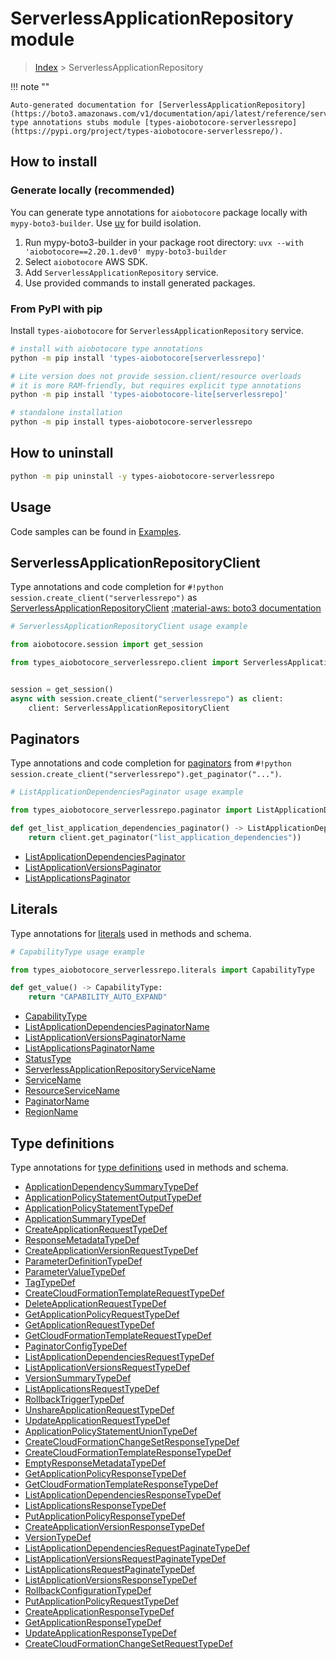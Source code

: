 # ServerlessApplicationRepository module

> [Index](../README.md) > ServerlessApplicationRepository


!!! note ""

    Auto-generated documentation for [ServerlessApplicationRepository](https://boto3.amazonaws.com/v1/documentation/api/latest/reference/services/serverlessrepo.html#serverlessapplicationrepository)
    type annotations stubs module [types-aiobotocore-serverlessrepo](https://pypi.org/project/types-aiobotocore-serverlessrepo/).

## How to install

### Generate locally (recommended)

You can generate type annotations for `aiobotocore` package locally with `mypy-boto3-builder`.
Use [uv](https://docs.astral.sh/uv/getting-started/installation/) for build isolation.

1. Run mypy-boto3-builder in your package root directory: `uvx --with 'aiobotocore==2.20.1.dev0' mypy-boto3-builder`
1. Select `aiobotocore` AWS SDK.
1. Add `ServerlessApplicationRepository` service.
1. Use provided commands to install generated packages.



### From PyPI with pip

Install `types-aiobotocore` for `ServerlessApplicationRepository` service.

```bash
# install with aiobotocore type annotations
python -m pip install 'types-aiobotocore[serverlessrepo]'

# Lite version does not provide session.client/resource overloads
# it is more RAM-friendly, but requires explicit type annotations
python -m pip install 'types-aiobotocore-lite[serverlessrepo]'

# standalone installation
python -m pip install types-aiobotocore-serverlessrepo
```



## How to uninstall

```bash
python -m pip uninstall -y types-aiobotocore-serverlessrepo
```

## Usage

Code samples can be found in [Examples](./usage.md).

## ServerlessApplicationRepositoryClient

Type annotations and code completion for  `#!python session.create_client("serverlessrepo")` as [ServerlessApplicationRepositoryClient](./client.md)
[:material-aws: boto3 documentation](https://boto3.amazonaws.com/v1/documentation/api/latest/reference/services/serverlessrepo.html#ServerlessApplicationRepository.Client)

```python
# ServerlessApplicationRepositoryClient usage example

from aiobotocore.session import get_session

from types_aiobotocore_serverlessrepo.client import ServerlessApplicationRepositoryClient


session = get_session()
async with session.create_client("serverlessrepo") as client:
    client: ServerlessApplicationRepositoryClient
```


## Paginators

Type annotations and code completion for
[paginators](./paginators.md)
from `#!python session.create_client("serverlessrepo").get_paginator("...")`.

```python
# ListApplicationDependenciesPaginator usage example

from types_aiobotocore_serverlessrepo.paginator import ListApplicationDependenciesPaginator

def get_list_application_dependencies_paginator() -> ListApplicationDependenciesPaginator:
    return client.get_paginator("list_application_dependencies"))
```

- [ListApplicationDependenciesPaginator](./paginators.md#listapplicationdependenciespaginator)
- [ListApplicationVersionsPaginator](./paginators.md#listapplicationversionspaginator)
- [ListApplicationsPaginator](./paginators.md#listapplicationspaginator)








## Literals

Type annotations for [literals](./literals.md) used in methods and schema.

```python
# CapabilityType usage example

from types_aiobotocore_serverlessrepo.literals import CapabilityType

def get_value() -> CapabilityType:
    return "CAPABILITY_AUTO_EXPAND"
```

- [CapabilityType](./literals.md#capabilitytype)
- [ListApplicationDependenciesPaginatorName](./literals.md#listapplicationdependenciespaginatorname)
- [ListApplicationVersionsPaginatorName](./literals.md#listapplicationversionspaginatorname)
- [ListApplicationsPaginatorName](./literals.md#listapplicationspaginatorname)
- [StatusType](./literals.md#statustype)
- [ServerlessApplicationRepositoryServiceName](./literals.md#serverlessapplicationrepositoryservicename)
- [ServiceName](./literals.md#servicename)
- [ResourceServiceName](./literals.md#resourceservicename)
- [PaginatorName](./literals.md#paginatorname)
- [RegionName](./literals.md#regionname)




## Type definitions

Type annotations for [type definitions](./type_defs.md) used in methods and schema.

- [ApplicationDependencySummaryTypeDef](./type_defs.md#applicationdependencysummarytypedef)
- [ApplicationPolicyStatementOutputTypeDef](./type_defs.md#applicationpolicystatementoutputtypedef)
- [ApplicationPolicyStatementTypeDef](./type_defs.md#applicationpolicystatementtypedef)
- [ApplicationSummaryTypeDef](./type_defs.md#applicationsummarytypedef)
- [CreateApplicationRequestTypeDef](./type_defs.md#createapplicationrequesttypedef)
- [ResponseMetadataTypeDef](./type_defs.md#responsemetadatatypedef)
- [CreateApplicationVersionRequestTypeDef](./type_defs.md#createapplicationversionrequesttypedef)
- [ParameterDefinitionTypeDef](./type_defs.md#parameterdefinitiontypedef)
- [ParameterValueTypeDef](./type_defs.md#parametervaluetypedef)
- [TagTypeDef](./type_defs.md#tagtypedef)
- [CreateCloudFormationTemplateRequestTypeDef](./type_defs.md#createcloudformationtemplaterequesttypedef)
- [DeleteApplicationRequestTypeDef](./type_defs.md#deleteapplicationrequesttypedef)
- [GetApplicationPolicyRequestTypeDef](./type_defs.md#getapplicationpolicyrequesttypedef)
- [GetApplicationRequestTypeDef](./type_defs.md#getapplicationrequesttypedef)
- [GetCloudFormationTemplateRequestTypeDef](./type_defs.md#getcloudformationtemplaterequesttypedef)
- [PaginatorConfigTypeDef](./type_defs.md#paginatorconfigtypedef)
- [ListApplicationDependenciesRequestTypeDef](./type_defs.md#listapplicationdependenciesrequesttypedef)
- [ListApplicationVersionsRequestTypeDef](./type_defs.md#listapplicationversionsrequesttypedef)
- [VersionSummaryTypeDef](./type_defs.md#versionsummarytypedef)
- [ListApplicationsRequestTypeDef](./type_defs.md#listapplicationsrequesttypedef)
- [RollbackTriggerTypeDef](./type_defs.md#rollbacktriggertypedef)
- [UnshareApplicationRequestTypeDef](./type_defs.md#unshareapplicationrequesttypedef)
- [UpdateApplicationRequestTypeDef](./type_defs.md#updateapplicationrequesttypedef)
- [ApplicationPolicyStatementUnionTypeDef](./type_defs.md#applicationpolicystatementuniontypedef)
- [CreateCloudFormationChangeSetResponseTypeDef](./type_defs.md#createcloudformationchangesetresponsetypedef)
- [CreateCloudFormationTemplateResponseTypeDef](./type_defs.md#createcloudformationtemplateresponsetypedef)
- [EmptyResponseMetadataTypeDef](./type_defs.md#emptyresponsemetadatatypedef)
- [GetApplicationPolicyResponseTypeDef](./type_defs.md#getapplicationpolicyresponsetypedef)
- [GetCloudFormationTemplateResponseTypeDef](./type_defs.md#getcloudformationtemplateresponsetypedef)
- [ListApplicationDependenciesResponseTypeDef](./type_defs.md#listapplicationdependenciesresponsetypedef)
- [ListApplicationsResponseTypeDef](./type_defs.md#listapplicationsresponsetypedef)
- [PutApplicationPolicyResponseTypeDef](./type_defs.md#putapplicationpolicyresponsetypedef)
- [CreateApplicationVersionResponseTypeDef](./type_defs.md#createapplicationversionresponsetypedef)
- [VersionTypeDef](./type_defs.md#versiontypedef)
- [ListApplicationDependenciesRequestPaginateTypeDef](./type_defs.md#listapplicationdependenciesrequestpaginatetypedef)
- [ListApplicationVersionsRequestPaginateTypeDef](./type_defs.md#listapplicationversionsrequestpaginatetypedef)
- [ListApplicationsRequestPaginateTypeDef](./type_defs.md#listapplicationsrequestpaginatetypedef)
- [ListApplicationVersionsResponseTypeDef](./type_defs.md#listapplicationversionsresponsetypedef)
- [RollbackConfigurationTypeDef](./type_defs.md#rollbackconfigurationtypedef)
- [PutApplicationPolicyRequestTypeDef](./type_defs.md#putapplicationpolicyrequesttypedef)
- [CreateApplicationResponseTypeDef](./type_defs.md#createapplicationresponsetypedef)
- [GetApplicationResponseTypeDef](./type_defs.md#getapplicationresponsetypedef)
- [UpdateApplicationResponseTypeDef](./type_defs.md#updateapplicationresponsetypedef)
- [CreateCloudFormationChangeSetRequestTypeDef](./type_defs.md#createcloudformationchangesetrequesttypedef)

